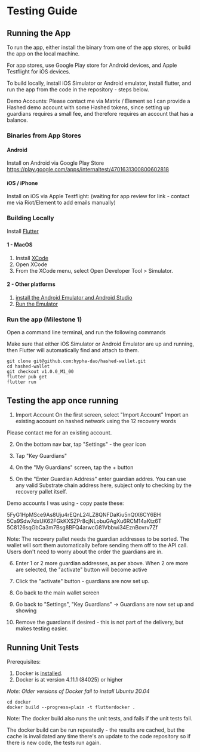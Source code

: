 # Testing Guide

## Running the App

To run the app, either install the binary from one of the app stores, or build the app on the local machine. 

For app stores, use Google Play store for Android devices, and Apple Testflight for iOS devices. 

To build locally, install iOS Simulator or Android emulator, install flutter, and run the app from the code in the repository - steps below. 

Demo Accounts: Please contact me via Matrix / Element so I can provide a Hashed demo account with some Hashed tokens, since setting up guardians requires a small fee, and therefore requires an account that has a balance. 

### Binaries from App Stores

#### Android
Install on Android via Google Play Store https://play.google.com/apps/internaltest/4701631300800602818

#### iOS / iPhone
Install on iOS via Apple Testflight: (waiting for app review for link - contact me via Riot/Element to add emails manually)

### Building Locally

Install [Flutter](https://docs.flutter.dev/get-started/install)

#### 1 - MacOS
1. Install [XCode](https://apps.apple.com/us/app/xcode/id497799835?mt=12)
2. Open XCode 
3. From the XCode menu, select Open Developer Tool > Simulator.


#### 2 - Other platforms
1. [install the Android Emulator and Android Studio](https://developer.android.com/studio/run/emulator)
2. [Run the Emulator](https://developer.android.com/studio/run/emulator)

### Run the app (Milestone 1)

Open a command line terminal, and run the following commands

Make sure that either iOS Simulator or Android Emulator are up and running, then Flutter will automatically find and attach to them. 

```
git clone git@github.com:hypha-dao/hashed-wallet.git
cd hashed-wallet
git checkout v1.0.0_M1_00 
flutter pub get
flutter run
```

## Testing the app once running

1. Import Account
On the first screen, select "Import Account"
Import an existing account on hashed network using the 12 recovery words

Please contact me for an existing account. 

2. On the bottom nav bar, tap "Settings" - the gear icon

3. Tap "Key Guardians"

4. On the "My Guardians" screen, tap the + button

5. On the "Enter Guardian Address" enter guardian addres. You can use any valid Substrate chain address here, subject only to checking by the recovery pallet itself. 

Demo accounts I was using - copy paste these:

5FyG1HpMSce9As8Uju4rEQnL24LZ8QNFDaKiu5nQtX6CY6BH
5Ca9Sdw7dxUK62FGkKXSZPr8cjNLobuGAgXu6RCM14aKtz6T
5C8126sqGbCa3m7Bsg8BFQ4arwcG81Vbbwi34EznBovrv7Zf

Note: The recovery pallet needs the guardian addresses to be sorted. The wallet will sort them automatically before sending them off to the API call. Users don't need to worry about the order the guardians are in.

6. Enter 1 or 2 more guardian addresses, as per above. When 2 ore more are selected, the "activate" button will become active

7. Click the "activate" button - guardians are now set up. 

8. Go back to the main wallet screen

9. Go back to "Settings", "Key Guardians" -> Guardians are now set up and showing

10. Remove the guardians if desired - this is not part of the delivery, but makes testing easier. 

## Running Unit Tests

Prerequisites: 
1. Docker is [installed](https://docs.docker.com/get-docker/).
2. Docker is at version 4.11.1 (84025) or higher

_Note: Older versions of Docker fail to install Ubuntu 20.04_

```
cd docker
docker build --progress=plain -t flutterdocker .
```

Note: The docker build also runs the unit tests, and fails if the unit tests fail.

The docker build can be run repeatedly - the results are cached, but the cache is invalidated any time there's an update to the code repository so if there is new code, the tests run again. 
